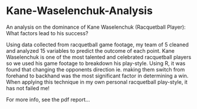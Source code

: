 # Kane-Waselenchuk-Analysis
An analysis on the dominance of Kane Waselenchuk (Racquetball Player): What factors lead to his success?

Using data collected from racquetball game footage, my team of 5 cleaned and analyzed 15 variables to predict the outcome of each point. Kane Waselenchuk is one of the most talented and celebrated racquetball players so we used his game footage to breakdown his play-style. Using R, it was found that changing the opponents direction ie. making them switch from forehand to backhand was the most significant factor in determining a win. When applying this technique in my own personal racquetball play-style, it has not failed me!

For more info, see the pdf report...
